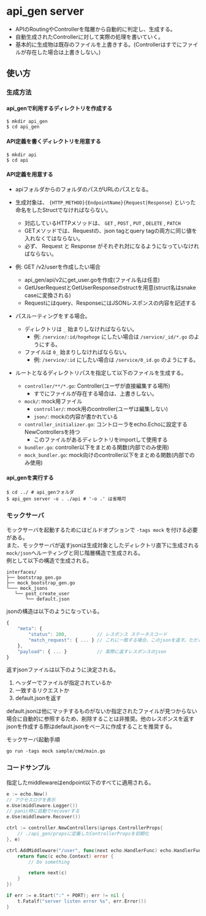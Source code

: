 # api_gen server

- APIのRoutingやControllerを階層から自動的に判定し、生成する。
- 自動生成されたControllerに対して実際の処理を書いていく。
- 基本的に生成物は既存のファイルを上書きする。(Controllerはすでにファイルが存在した場合は上書きしない。)

## 使い方
### 生成方法
#### api_genで利用するディレクトリを作成する
```console
$ mkdir api_gen
$ cd api_gen
```

#### API定義を書くディレクトリを用意する
```console
$ mkdir api
$ cd api
```

#### API定義を用意する
- apiフォルダからのフォルダのパスがURLのパスとなる。
- 生成対象は、 `{HTTP_METHOD}{EndpointName}{Request|Response}` といった命名をしたStructでなければならない。
    - 対応しているHTTPメソッドは、 `GET` , `POST` , `PUT` , `DELETE` , `PATCH`
    - GETメソッドでは、Requestの、json tagとquery tagの両方に同じ値を入れなくてはならない。
    - 必ず、 Request と Response がそれぞれ対になるようになっていなければならない。

- 例: GET /v2/userを作成したい場合
    - api_gen/api/v2にget_user.goを作成(ファイル名は任意)
    - GetUserRequestとGetUserResponseのstructを用意(struct名はsnake caseに変換される)
    - Requestにはquery、ResponseにはJSONレスポンスの内容を記述する

- パスルーティングをする場合。
    - ディレクトリは `_` 始まりしなければならない。
        - 例: `/service/:id/hogehoge` にしたい場合は `/service/_id/*.go` のようにする。
    - ファイルは `0_` 始まりしなければならない。
        - 例: `/service/:id` にしたい場合は `/service/0_id.go` のようにする。

- ルートとなるディレクトリパスを指定して以下のファイルを生成する。
    - `controller/**/*.go`: Controller(ユーザが直接編集する場所)
        - すでにファイルが存在する場合は、上書きしない。
    - `mock/`: mock用ファイル
        - `controller/`: mock用のcontroller(ユーザは編集しない)
        - `json/`: mockの内容が書かれている
    - `controller_initializer.go`: コントローラをecho.Echoに設定するNewControllersを持つ
        - このファイルがあるディレクトリをimportして使用する
    - `bundler.go`: controller以下をまとめる関数(内部でのみ使用)
    - `mock_bundler.go`: mock向けのcontroller以下をまとめる関数(内部でのみ使用)


#### api_genを実行する

```console
$ cd ../ # api_genフォルダ
$ api_gen server -o . ./api # '-o .' は省略可
```

### モックサーバ

モックサーバを起動するためにはビルドオプションで `-tags mock` を付ける必要がある。  
また、モックサーバが返すjsonは生成対象としたディレクトリ直下に生成される`mock/json`へルーティングと同じ階層構造で生成される。  
例として以下の構造で生成される。 
```text
interfaces/
├── bootstrap_gen.go
├── mock_bootstrap_gen.go
└─── mock_jsons
   └── post_create_user
       └── default.json
```

jsonの構造は以下のようになっている。
```javascript
{
    "meta": {
        "status": 200,           // レスポンス ステータスコード
        "match_request": { ... } // これに一致する場合、このjsonを返す。ただし、オプションでファイルが指定された場合はこの限りではない。
    },
    "payload": { ... }           // 実際に返すレスポンスのjson
}
```

返すjsonファイルは以下のように決定される。
1. ヘッダーでファイルが指定されているか
2. 一致するリクエストか
3. default.jsonを返す

default.jsonは他にマッチするものがないか指定されたファイルが見つからない場合に自動的に参照するため、削除することは非推奨。他のレスポンスを返すjsonを作成する際はdefault.jsonをベースに作成することを推奨する。  

モックサーバ起動手順
```shell script
go run -tags mock sample/cmd/main.go
```

### コードサンプル

指定したmiddlewareはendpoint以下のすべてに適用される。

```go
e := echo.New()
// アクセスログを表示
e.Use(middleware.Logger())
// panic時に自動でrecoverする
e.Use(middleware.Recover())

ctrl := controller.NewControllers(&props.ControllerProps{
    // ./api_gen/propsに定義したControllerPropsを初期化
}, e)

ctrl.AddMiddleware("/user", func(next echo.HandlerFunc) echo.HandlerFunc {
    return func(c echo.Context) error {
        // Do something

        return next(c)
    }
})

if err := e.Start(":" + PORT); err != nil {
	t.Fatalf("server listen error %s", err.Error())
}
```
